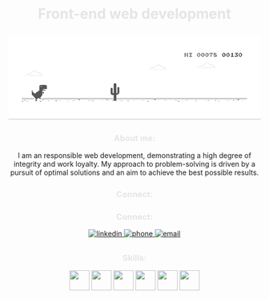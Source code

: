 <div align="center">
  <h1>
    <font color="#E5E5E5" ><b>Front-end web development</b></font>
  </h1>
</div>

<p align="center" style="margin: 25px 0px 15px 0px;">
  <img width="600" src="dino.gif" alt="snake"/>
</p>
<div align="center">
   <h3>
    <font color="#E5E5E5" align="right"><b>About me:</b></font>
  </h3> 

  <span>I am an responsible web development, demonstrating a high degree of integrity and work loyalty. My approach to problem-solving is driven by a pursuit of optimal solutions and an aim to achieve the best possible results.</span >

  
  <h3 style="margin: 25px 0px 15px 0px;">
    <font color="#E5E5E5" align="right"><b>Connect:</b></font>
  </h3> 

  <h3 style="margin: 25px 0px 15px 0px;"> <font color="#E5E5E5" align="right"><b>Connect:</b></font> </h3> <a href="#" target="_blank"> <img src=https://img.shields.io/badge/linkedin-%231E77B5.svg?&style=for-the-badge&logo=linkedin&logoColor=white alt=linkedin style="margin-bottom: 5px;" /> </a> <a href="tel:+1-555-123-4567" target="_blank"> <img src=https://img.shields.io/badge/phone-%231E77B5.svg?&style=for-the-badge&logo=phone&logoColor=white alt=phone style="margin-bottom: 5px;" /> </a> <a href="mailto:john.doe@example.com" target="_blank"> <img src=https://img.shields.io/badge/email-%231E77B5.svg?&style=for-the-badge&logo=email&logoColor=white alt=email style="margin-bottom: 5px;" /> </a>

  <h3 style="margin: 25px 0px 15px 0px;">
    <font color="#E5E5E5" align="right"><b>Skills:</b></font>
  </h3> 
  
  <div>
    <a href="https://developer.mozilla.org/en-US/docs/Web/JavaScript"><img src="https://raw.githubusercontent.com/danielcranney/readme-generator/main/public/icons/skills/javascript-colored.svg" width="40" height="40" /></a>
    <a href="https://developer.mozilla.org/en-US/docs/Glossary/HTML5"><img src="https://raw.githubusercontent.com/danielcranney/readme-generator/main/public/icons/skills/html5-colored.svg" width="40" height="40" /></a>
    <a href="https://www.w3.org/TR/CSS/#css"><img src="https://raw.githubusercontent.com/danielcranney/readme-generator/main/public/icons/skills/css3-colored.svg" width="40" height="40" /></a>
    <a href="https://git-scm.com/"><img src="https://raw.githubusercontent.com/danielcranney/readme-generator/main/public/icons/skills/git-colored.svg" width="40" height="40" /></a>
    <a href="https://sass-lang.com/"><img src="https://raw.githubusercontent.com/danielcranney/readme-generator/main/public/icons/skills/sass-colored.svg" width="40" height="40" /></a>
    <a href="https://www.figma.com/"><img src="https://raw.githubusercontent.com/danielcranney/readme-generator/main/public/icons/skills/figma-colored.svg" width="40" height="40" /></a>
  </div>
 
</div>
